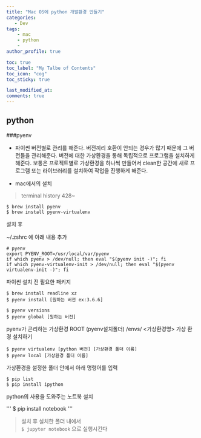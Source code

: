 ```yaml
---
title: "Mac OS에 python 개발환경 만들기"
categories: 
   - Dev
tags:
    - mac
    - python
    - 
author_profile: true

toc: true
toc_label: "My Talbe of Contents"
toc_icon: "cog"
toc_sticky: true

last_modified_at:
comments: true
---
```





## python 

###pyenv 

- 파이썬 버전별로 관리를 해준다. 버전끼리 호환이 안되는 경우가 많기 때문에 그 버전들을 관리해준다. 버전에 대한 가상환경을 통해 독립적으로 프로그램을 설치하게 해준다. 보통은 프로젝트별로 가상환경을 하나씩 만들어서 clean한 공간에 새로 프로그램 또는 라이브러리를 설치하여 작업을 진행하게 해준다. 


- mac에서의 설치 

> terminal history 428~

```
$ brew install pyenv
$ brew install pyenv-virtualenv
```
설치 후 

~/.zshrc 에 아래 내용 추가

```
# pyenv
export PYENV_ROOT=/usr/local/var/pyenv
if which pyenv > /dev/null; then eval "$(pyenv init -)"; fi
if which pyenv-virtualenv-init > /dev/null; then eval "$(pyenv virtualenv-init -)"; fi
```

파이썬 설치 전 필요한 패키지 

```
$ brew install readline xz 
$ pyenv install [원하는 버전 ex:3.6.6]

$ pyenv versions
$ pyenv global [원하는 버전]
```
pyenv가 곤리하는 가상환경 ROOT
(pyenv설치폴더) /envs/ <가상환경명>
가상 환경 설치하기 

```
$ pyenv virtualenv [python 버전] [가상환경 폴더 이름]
$ pyenv local [가상환경 폴더 이름]
```

가상환경을 설정한 폴더 안에서 아래 명령어를 입력

```
$ pip list
$ pip install ipython
```

python의 사용을 도와주는 노트북 설치 

'''
$ pip install notebook
'''
> 설치 후 설치한 폴더 내에서  
> `$ jupyter notebook` 으로 실행시킨다